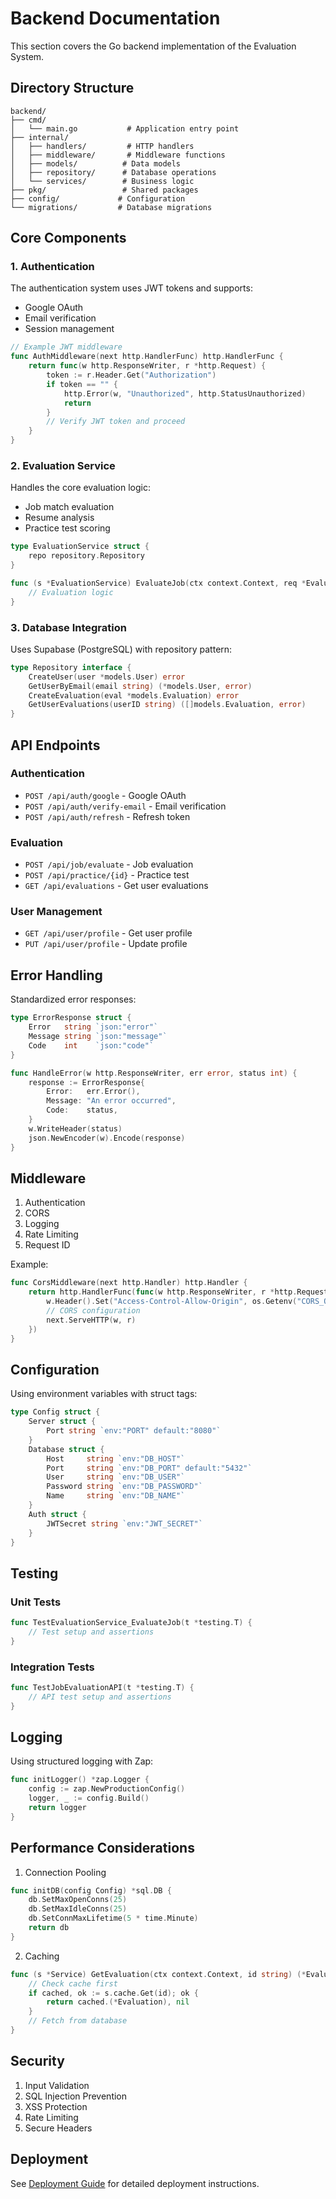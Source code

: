 # Backend Documentation

This section covers the Go backend implementation of the Evaluation System.

## Directory Structure

```
backend/
├── cmd/
│   └── main.go           # Application entry point
├── internal/
│   ├── handlers/         # HTTP handlers
│   ├── middleware/       # Middleware functions
│   ├── models/          # Data models
│   ├── repository/      # Database operations
│   └── services/        # Business logic
├── pkg/                 # Shared packages
├── config/             # Configuration
└── migrations/         # Database migrations
```

## Core Components

### 1. Authentication

The authentication system uses JWT tokens and supports:
- Google OAuth
- Email verification
- Session management

```go
// Example JWT middleware
func AuthMiddleware(next http.HandlerFunc) http.HandlerFunc {
    return func(w http.ResponseWriter, r *http.Request) {
        token := r.Header.Get("Authorization")
        if token == "" {
            http.Error(w, "Unauthorized", http.StatusUnauthorized)
            return
        }
        // Verify JWT token and proceed
    }
}
```

### 2. Evaluation Service

Handles the core evaluation logic:
- Job match evaluation
- Resume analysis
- Practice test scoring

```go
type EvaluationService struct {
    repo repository.Repository
}

func (s *EvaluationService) EvaluateJob(ctx context.Context, req *EvaluationRequest) (*EvaluationResult, error) {
    // Evaluation logic
}
```

### 3. Database Integration

Uses Supabase (PostgreSQL) with repository pattern:

```go
type Repository interface {
    CreateUser(user *models.User) error
    GetUserByEmail(email string) (*models.User, error)
    CreateEvaluation(eval *models.Evaluation) error
    GetUserEvaluations(userID string) ([]models.Evaluation, error)
}
```

## API Endpoints

### Authentication
- `POST /api/auth/google` - Google OAuth
- `POST /api/auth/verify-email` - Email verification
- `POST /api/auth/refresh` - Refresh token

### Evaluation
- `POST /api/job/evaluate` - Job evaluation
- `POST /api/practice/{id}` - Practice test
- `GET /api/evaluations` - Get user evaluations

### User Management
- `GET /api/user/profile` - Get user profile
- `PUT /api/user/profile` - Update profile

## Error Handling

Standardized error responses:

```go
type ErrorResponse struct {
    Error   string `json:"error"`
    Message string `json:"message"`
    Code    int    `json:"code"`
}

func HandleError(w http.ResponseWriter, err error, status int) {
    response := ErrorResponse{
        Error:   err.Error(),
        Message: "An error occurred",
        Code:    status,
    }
    w.WriteHeader(status)
    json.NewEncoder(w).Encode(response)
}
```

## Middleware

1. Authentication
2. CORS
3. Logging
4. Rate Limiting
5. Request ID

Example:
```go
func CorsMiddleware(next http.Handler) http.Handler {
    return http.HandlerFunc(func(w http.ResponseWriter, r *http.Request) {
        w.Header().Set("Access-Control-Allow-Origin", os.Getenv("CORS_ORIGIN"))
        // CORS configuration
        next.ServeHTTP(w, r)
    })
}
```

## Configuration

Using environment variables with struct tags:

```go
type Config struct {
    Server struct {
        Port string `env:"PORT" default:"8080"`
    }
    Database struct {
        Host     string `env:"DB_HOST"`
        Port     string `env:"DB_PORT" default:"5432"`
        User     string `env:"DB_USER"`
        Password string `env:"DB_PASSWORD"`
        Name     string `env:"DB_NAME"`
    }
    Auth struct {
        JWTSecret string `env:"JWT_SECRET"`
    }
}
```

## Testing

### Unit Tests
```go
func TestEvaluationService_EvaluateJob(t *testing.T) {
    // Test setup and assertions
}
```

### Integration Tests
```go
func TestJobEvaluationAPI(t *testing.T) {
    // API test setup and assertions
}
```

## Logging

Using structured logging with Zap:

```go
func initLogger() *zap.Logger {
    config := zap.NewProductionConfig()
    logger, _ := config.Build()
    return logger
}
```

## Performance Considerations

1. Connection Pooling
```go
func initDB(config Config) *sql.DB {
    db.SetMaxOpenConns(25)
    db.SetMaxIdleConns(25)
    db.SetConnMaxLifetime(5 * time.Minute)
    return db
}
```

2. Caching
```go
func (s *Service) GetEvaluation(ctx context.Context, id string) (*Evaluation, error) {
    // Check cache first
    if cached, ok := s.cache.Get(id); ok {
        return cached.(*Evaluation), nil
    }
    // Fetch from database
}
```

## Security

1. Input Validation
2. SQL Injection Prevention
3. XSS Protection
4. Rate Limiting
5. Secure Headers

## Deployment

See [Deployment Guide](../deployment/README.md) for detailed deployment instructions. 
